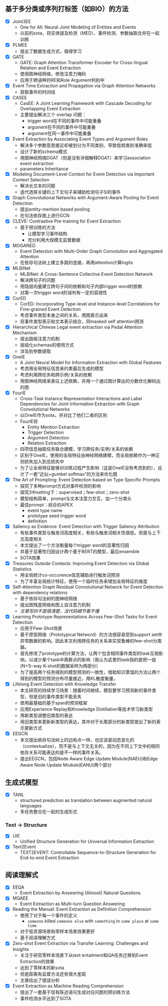 ## 基于多分类或序列打标签（如BIO）的方法

- [x] Joint3EE
    - One for All: Neural Joint Modeling of Entities and Events
    - 以前的sota，将实体提及检测（MED）、事件检测、参数抽取合并在一起训练
- [x] PLMEE
    - 提出了数据生成方式，值得学习
- [x] GATE
    - GATE: Graph Attention Transformer Encoder for Cross-lingual Relation and Event Extraction
    - 使用图神经网络，修改注意力掩码
    - 应用于跨语种的RE和Role Argument判别中
- [x] Event Time Extraction and Propagation via Graph Attention Networks
    - 获取事件的时间线
- [x] CASEE
    - CasEE: A Joint Learning Framework with Cascade Decoding for Overlapping Event Extraction
    - 主要提出解决三个 overlap 问题：
        - trigger word在不同的事件中可能重叠
        - argument在不同的事件中可能重叠
        - argument在同一事件中可能重叠
- [x] Event Extraction by Associating Event Types and Argument Roles
    - 解决多个参数意思接近却被划分为不同类别、导致低频类别准确率低
    - 设计了新的schema模式
    - 用图神经网络DGAT（但是没有详细解释DGAT）来学习association event extraction
    - parameters Inheritance
- [x] Modeling Document-Level Context for Event Detection via Important Context Selection
    - 解决长文本的问题
    - 迭代选择关键的上下文句子来辅助检测句子Si的事件
- [x] Graph Convolutional Networks with Argument-Aware Pooling for Event Detection
    - 提出entity-mention based pooling
    - 在句法依存图上进行GCN
- [x] CLEVE: Contrastive Pre-training for Event Extraction
    - 基于预训练的方法
        - 让模型学习事件结构
        - 充分利用大规模无监督数据
- [x] MOGANED
    - Event Detection with Multi-Order Graph Convolution and Aggregated Attention
    - 在依存句法树上建立多跳的连接，再用attention计算logits
- [x] MLBiNet
    - MLBiNet: A Cross-Sentence Collective Event Detection Network
    - 解决跨句子的问题
    - 用隐层向量建立跨句子间的依赖和句子内部trigger word的依赖
    - 对第一次trigger word的误判有一定的容错性
- [x] CorED
    - CorED: Incorporating Type-level and Instance-level Correlations for Fine-grained Event Detection
    - 考虑事件类型本身之间的关系，用图表示出来
    - 将事件类型表示和文本表示结合，同masked self attention预测
- [x] Hierarchical Chinese Legal event extraction via Pedal Attention Mechanism
    - 提出跳板注意力机制
    - 层级化schemas的使用方式
    - 涉及到参数提取
- [x] OneIE
    - A Joint Neural Model for Information Extraction with Global Features
    - 考虑用全局特征信息来约束最后生成的模型
    - 考虑利用跨任务和跨示例/关系的依赖
    - 用图神经网络来表征上述依赖，并用一个通过图计算出的分数优化解码出的图
- [x] FourIE
    - Cross-Task Instance Representation Interactions and Label Dependencies for Joint Information Extraction with Graph Convolutional Networks
    - 以OneIE作为sota，并对比了他们二者的区别
    - FourIE将
        - Entity Mention Extraction
        - Trigger Detection
        - Argument Detection
        - Relation Extraction
    - 四项信息抽取任务联合建模，学习跨任务/实例/关系的依赖
    - 区别于OneIE，使用的全局特征由神经网络建模，而全局依赖作为一种正则损失加入到总损失中
    - 为了让全局特征能够对训练过程产生影响（这是OneIE没有考虑到的），设计了一套“近似+gumbel softmax”的方法来优化图
- [x] The Art of Prompting: Event Detection based on Type Specific Prompts
    - 探究了多种prompt方式对事件检测的影响
    - 探究3中setting下：supervised；few-shot；zero-shot
    - 模型结构简单，prompt与文本注意力交互，加一个分类头
    - 最佳prompt：综合的APEX
        - event type name
        - prototype seed trigger word
        - definition
- [x] Saliency as Evidence: Event Detection with Trigger Saliency Attribution
    - 有些事件类型与触发词高度相关，有些与触发词相关性很低，但是与上下文高度相关
    - 本文提出了一个方法衡量每个trigger word的显著性归因
    - 并基于显著性归因设计两个基于BERT的模型，最后ensemble
    - SOTA效果
- [x] Treasures Outside Contexts: Improving Event Detection via Global Statistics
    - 用全局统计co-occurence信息辅助进行触发词预测
    - 为了丰富全局统计特征，使用一个临时任务来增加全局特征的维度
- [x] Self-Attention Graph Residual Convolutional Network for Event Detection with dependency relations
  - 基于依存句法树的图神经网络
  - 提出图残差网络和图上自注意力机制
  - <i>文章写的不是很清楚，没代码细节看不懂</i>
- [x] Learning Prototype Representations Across Few-Shot Tasks for Event Detection
    - 应用于Few-Shot场景
    - 基于原型网络（Prototypical Netword）的方法很容易受到support set中异常数据的影响。因此本文利用跨任务的关系来实现鲁棒的few-shot分类器。
    - 首先修改了prototype的计算方法，让两个包含相同事件类型的task互相影响，以减少某个task中离群点的影响（我认为这里的task指的是把一组 (N+1)-way K-shot的数据采样为两部分）
    - 为了提高两个任务得到的模型预测的一致性，借助知识蒸馏的方法让两个得到的模型的预测分布尽量接近，用KL散度衡量。
- [x] Lifelong Event Detection with Knowledge Transfer
  - 本文研究的持续学习场景：随着时间继续，模型要学习预测新的事件类型，但是旧的事件类型不能丢失
  - 使用最基础的基于span的预测框架
  - 应用Experience Replay和Knowledge Distillation等技术学习新类型
  - 用新类型调整旧类型的表达
  - 用旧类型来更新新类型的表达，其中对于长尾部分的新类型提出了新的表示更新方式
- [x] EEGCN
    - 本文提出依存句法树上的边和点一样，也应该是动态变化的（contextualize），而不是与上下文无关的，因为在不同上下文中的相同依存关系可能表达的是不一样的事件关系。
    - 提出EEGCN，包括Node Aware Edge Update Module(NAEU)和Edge Aware Node Update Module(EANU)两个部分

## 生成式模型

- [x] TANL
    - structured prediction as translation between augmented natural languages
    - 多任务整合在一起的生成形式

### Text $\rightarrow$ Structure

- [x] UIE
    - Unified Structure Generation for Universal Information Extraction
- [x] Text2Event
    - TEXT2EVENT: Controllable Sequence-to-Structure Generation for End-to-end Event Extraction

## 阅读理解式

- [x] EEQA
    - Event Extraction by Answering (Almost) Natural Questions
- [x] MQAEE
    - Event Extraction as Multi-turn Question Answering
- [x] Reading the Manual: Event Extraction as Definition Comprehension
    - 使用了对于每一个事件的定义
        - `someone` killed `someone else` with `something` in `some place` at `some time`
    - 对于低资源场景和零样本场景效果更好
    - 基于阅读理解方式
- [x] Zero-shot Event Extraction via Transfer Learning: Challenges and Insights
    - 关注于研究零样本场景下从text entailment和QA任务迁移到Event Extraction的效果
    - 达到了零样本的新sota
    - 但是距离有监督方法还有很大差距
    - 文章给出了错误分析
- [x] Event Extraction as Machine Reading Comprehension
    - 提出了一套基于现有陈述语句生成对应问题的预训练方法
    - 事件检测水平达到了SOTA

